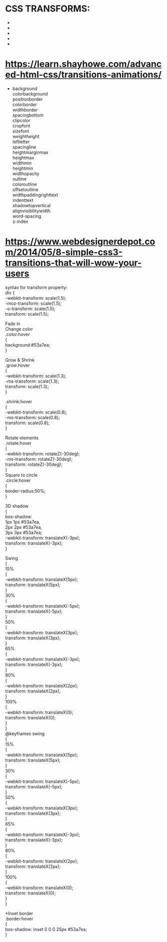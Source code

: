 # CSS TRANSFORMS: <br>
- <br>
- <br>
- <br>
- <br>
- <br>
# https://learn.shayhowe.com/advanced-html-css/transitions-animations/<br>
- background<br>
colorbackground<br>
positionborder<br>
colorborder<br>
widthborder<br>
spacingbottom<br>
clipcolor<br>
cropfont<br>
sizefont<br>
weightheight<br>
leftletter<br>
spacingline<br>
heightmarginmax<br>
heightmax<br>
widthmin<br>
heightmin<br>
widthopacity<br>
outline<br>
coloroutline<br>
offsetoutline<br>
widthpaddingrighttext<br>
indenttext<br>
shadowtopvertical<br>
alignvisibilitywidth<br>
word-spacing<br>
z-index<br>

# https://www.webdesignerdepot.com/2014/05/8-simple-css3-transitions-that-will-wow-your-users
syntax for transform property:<br>
div {<br>
  -webkit-transform: scale(1.5); <br>
     -moz-transform: scale(1.5); <br>
       -o-transform: scale(1.5);<br>
          transform: scale(1.5);<br>

Fade in<br>
Change color<br>
.color:hover<br>
{<br>
        background:#53a7ea;<br>
}<br>


Grow & Shrink<br>
.grow:hover<br>
{<br>
        -webkit-transform: scale(1.3);<br>
        -ms-transform: scale(1.3);<br>
        transform: scale(1.3);<br>
}<br>

.shrink:hover<br>
{<br>
        -webkit-transform: scale(0.8);<br>
        -ms-transform: scale(0.8);<br>
        transform: scale(0.8);<br>
}<br>

Rotate elements<br>
.rotate:hover<br>
{<br>
        -webkit-transform: rotateZ(-30deg);<br>
        -ms-transform: rotateZ(-30deg);<br>
        transform: rotateZ(-30deg);<br>
}<br>
Square to circle<br>
.circle:hover<br>
{<br>
        border-radius:50%;<br>
}<br>


3D shadow<br>
{<br>
        box-shadow:<br>
                1px 1px #53a7ea,<br>
                2px 2px #53a7ea,<br>
                3px 3px #53a7ea;<br>
        -webkit-transform: translateX(-3px);<br>
        transform: translateX(-3px);<br>
}<br>


Swing<br>
{<br>
    15%<br>
    {<br>
        -webkit-transform: translateX(5px);<br>
        transform: translateX(5px);<br>
    }<br>
    30%<br>
    {<br>
        -webkit-transform: translateX(-5px);<br>
       transform: translateX(-5px);<br>
    } <br>
    50%<br>
    {<br>
        -webkit-transform: translateX(3px);<br>
        transform: translateX(3px);<br>
    }<br>
    65%<br>
    {<br>
        -webkit-transform: translateX(-3px);<br>
        transform: translateX(-3px);<br>
    }<br>
    80%<br>
    {<br>
        -webkit-transform: translateX(2px);<br>
        transform: translateX(2px);<br>
    }<br>
    100%<br>
    {<br>
        -webkit-transform: translateX(0);<br>
        transform: translateX(0);<br>
    }<br>
}<br>
@keyframes swing<br>
{<br>
    15%<br>
    {<br>
        -webkit-transform: translateX(5px);<br>
        transform: translateX(5px);<br>
    }<br>
    30%<br>
    {<br>
        -webkit-transform: translateX(-5px);<br>
        transform: translateX(-5px);<br>
    }<br>
    50%<br>
    {<br>
        -webkit-transform: translateX(3px);<br>
        transform: translateX(3px);<br>
    }<br>
    65%<br>
    {<br>
        -webkit-transform: translateX(-3px);<br>
        transform: translateX(-3px);<br>
    }<br>
    80%<br>
    {<br>
        -webkit-transform: translateX(2px);<br>
        transform: translateX(2px);<br>
    }<br>
    100%<br>
    {<br>
        -webkit-transform: translateX(0);<br>
        transform: translateX(0);<br>
    }<br>
}<br>

*Inset border<br>
.border:hover<br>
{<br>
        box-shadow: inset 0 0 0 25px #53a7ea;<br>
}<br>
